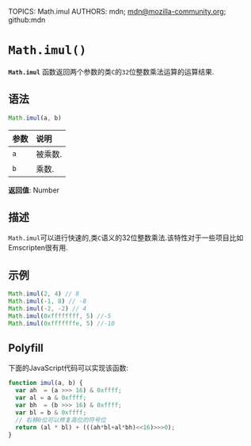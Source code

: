 TOPICS: Math.imul
AUTHORS: mdn; mdn@mozilla-community.org; github:mdn

# `Math.imul()`

**`Math.imul`** 函数返回两个参数的类`C`的`32`位整数乘法运算的运算结果.

## 语法

```javascript
Math.imul(a, b)
```

| 参数 | 说明 |
| :-- | :-- |
| `a` | 被乘数. |
| `b` | 乘数. |

**返回值**: Number

## 描述

`Math.imul`可以进行快速的,类`C`语义的32位整数乘法.该特性对于一些项目比如Emscripten很有用.

## 示例

```javascript
Math.imul(2, 4) // 8
Math.imul(-1, 8) // -8
Math.imul(-2, -2) // 4
Math.imul(0xffffffff, 5) //-5
Math.imul(0xfffffffe, 5) //-10
```

## Polyfill

下面的JavaScript代码可以实现该函数:

```javascript
function imul(a, b) {
  var ah  = (a >>> 16) & 0xffff;
  var al = a & 0xffff;
  var bh  = (b >>> 16) & 0xffff;
  var bl = b & 0xffff;
  // 右移0位可以修复高位的符号位
  return (al * bl) + (((ah*bl+al*bh)<<16)>>>0);
}
```
